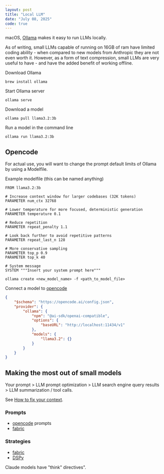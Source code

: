 ```yaml
---
layout: post
title: "Local LLM"
date: "July 08, 2025"
code: true
---
```


macOS, [Ollama](https://ollama.com/) makes it easy to run LLMs locally.

As of writing, small LLMs capable of running on 16GB of ram have limited coding ability - when compared to new models from Anthropic they are not even worth it. However, as a form of text compression, small LLMs are very useful to have - and have the added benefit of working offline.

Download Ollama

```shell
brew install ollama
```

Start Ollama server

```shell
ollama serve
```

Download a model

```shell
ollama pull llama3.2:3b
```

Run a model in the command line

```shell
ollama run llama3.2:3b
```

## Opencode

For actual use, you will want to change the prompt default limits of Ollama by using a Modelfile.

Example modelfile (this can be named anything)

```
FROM llama3.2:3b

# Increase context window for larger codebases (32K tokens)
PARAMETER num_ctx 32768

# Lower temperature for more focused, deterministic generation
PARAMETER temperature 0.1

# Reduce repetition
PARAMETER repeat_penalty 1.1

# Look back further to avoid repetitive patterns
PARAMETER repeat_last_n 128

# More conservative sampling
PARAMETER top_p 0.9
PARAMETER top_k 40

# System message
SYSTEM """Insert your system prompt here"""
```

```shell
ollama create <new_model_name> -f <path_to_model_file>
```

Connect a model to [opencode](https://github.com/sst/opencode)

```json
{
	"$schema": "https://opencode.ai/config.json",
	"provider": {
		"ollama": {
			"npm": "@ai-sdk/openai-compatible",
			"options": {
				"baseURL": "http://localhost:11434/v1"
			},
			"models": {
				"llama3.2": {}
			}
		}
	}
}
```

## Making the most out of small models

Your prompt > LLM prompt optimization > LLM search engine query results > LLM summarization / tool calls.

See [How to fix your context](https://www.dbreunig.com/2025/06/26/how-to-fix-your-context.html).

### Prompts

- [opencode](https://github.com/sst/opencode/tree/dev/packages/opencode/src/session/prompt) prompts
- [fabric](https://github.com/danielmiessler/fabric/tree/main/data/patterns)

### Strategies

- [fabric](https://github.com/danielmiessler/fabric/tree/main/data/strategies)
- [DSPy](https://dspy.ai/api/modules/ChainOfThought/)

Claude models have "think" directives".
